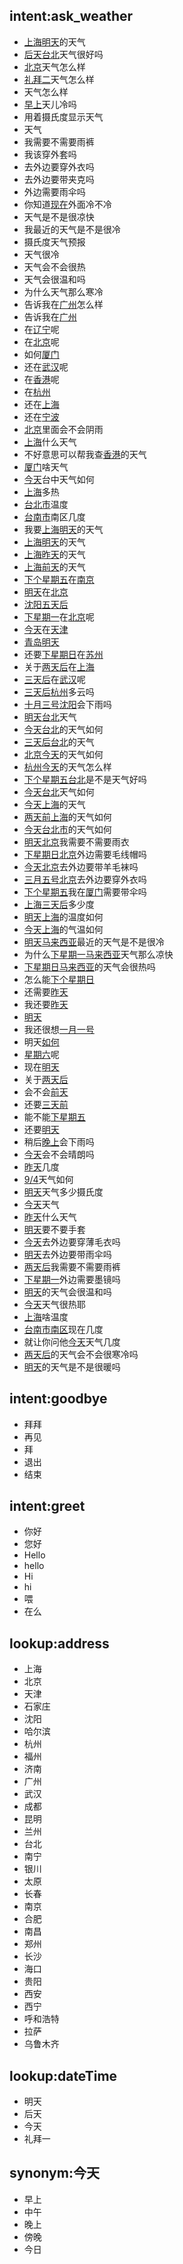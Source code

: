 ## intent:ask_weather
- [上海](address)[明天](dateTime)的天气
- [后天](dateTime)[台北](address)天气很好吗
- [北京](address)天气怎么样
- [礼拜二](dateTime)天气怎么样
- 天气怎么样
- [早上](dateTime)天儿冷吗
- 用着摄氏度显示天气
- 天气
- 我需要不需要雨裤
- 我该穿外套吗
- 去外边要穿外衣吗
- 去外边要带夹克吗
- 外边需要雨伞吗
- 你知道[现在](dateTime)外面冷不冷
- 天气是不是很凉快
- 我最近的天气是不是很冷
- 摄氏度天气预报
- 天气很冷
- 天气会不会很热
- 天气会很温和吗
- 为什么天气那么寒冷
- 告诉我在[广州](address)怎么样
- 告诉我在[广州](address)
- 在[辽宁](address)呢
- 在[北京](address)呢
- 如何[厦门](address)
- 还在[武汉](address)呢
- 在[香港](address)呢
- 在[杭州](address)
- 还在[上海](address)
- 还在[宁波](address)
- [北京](address)里面会不会阴雨
- [上海](address)什么天气
- 不好意思可以帮我查[香港](address)的天气
- [厦门](address)啥天气
- [今天](dateTime)台中天气如何
- [上海](address)多热
- [台北市](address)温度
- [台南市](address)南区几度
- 我要[上海](address)[明天](dateTime)的天气
- [上海](address)[明天](dateTime)的天气
- [上海](address)[昨天](dateTime)的天气
- [上海](address)[前天](dateTime)的天气
- [下个星期五](dateTime)在[南京](address)
- [明天](dateTime)在[北京](address)
- [沈阳](address)[五天后](dateTime)
- [下星期一](dateTime)在[北京](address)呢
- [今天](dateTime)在[天津](address)
- [青岛](address)[明天](dateTime)
- 还要[下星期日](dateTime)在[苏州](address)
- 关于[两天后](dateTime)在[上海](address)
- [三天后](dateTime)在[武汉](address)呢
- [三天后](dateTime)[杭州](address)多云吗
- [十月三号](dateTime)[沈阳](address)会下雨吗
- [明天](dateTime)[台北](address)天气
- [今天](dateTime)[台北](address)的天气如何
- [三天后](dateTime)[台北](address)的天气
- [北京](address)[今天](dateTime)的天气如何
- [杭州](address)[今天](dateTime)的天气怎么样
- [下个星期五](dateTime)[台北](address)是不是天气好吗
- [今天](dateTime)[台北](address)天气如何
- [今天](dateTime)[上海](address)的天气
- [两天前](dateTime)[上海](address)的天气如何
- [今天](dateTime)[台北市](address)的天气如何
- [明天](dateTime)[北京](address)我需要不需要雨衣
- [下星期日](dateTime)[北京](address)外边需要毛线帽吗
- [今天](dateTime)[北京](address)去外边要带羊毛袜吗
- [三月五号](dateTime)[北京](address)去外边要穿外衣吗
- [下个星期五](dateTime)我在[厦门](address)需要带伞吗
- [上海](address)[三天后](dateTime)多少度
- [明天](dateTime)[上海](address)的温度如何
- [今天](dateTime)[上海](address)的气温如何
- [明天](dateTime)[马来西亚](address)最近的天气是不是很冷
- 为什么[下星期一](dateTime)[马来西亚](address)天气那么凉快
- [下星期日](dateTime)[马来西亚](address)的天气会很热吗
- 怎么能[下个星期日](dateTime)
- 还需要[昨天](dateTime)
- 我还要[昨天](dateTime)
- [明天](dateTime)
- 我还很想[一月一号](dateTime)
- 明天[如何](dateTime:明天)
- [星期六](dateTime)呢
- 现在[明天](dateTime)
- 关于[两天后](dateTime)
- 会不会[前天](dateTime)
- 还要[三天前](dateTime)
- 能不能[下星期五](dateTime)
- 还要[明天](dateTime)
- 稍后[晚上](dateTime)会下雨吗
- [今天](dateTime)会不会晴朗吗
- [昨天](dateTime)几度
- [9/4](dateTime)天气如何
- [明天](dateTime)天气多少摄氏度
- [今天](dateTime)天气
- [昨天](dateTime)什么天气
- [明天](dateTime)要不要手套
- [今天](dateTime)去外边要穿薄毛衣吗
- [明天](dateTime)去外边要带雨伞吗
- [两天后](dateTime)我需要不需要雨裤
- [下星期一](dateTime)外边需要墨镜吗
- [明天](dateTime)的天气会很温和吗
- [今天](dateTime)天气很热耶
- [上海](address)啥温度
- [台南市南区](address)现在几度
- 就让你问他[今天](dateTime)天气几度
- [两天后](dateTime)的天气会不会很寒冷吗
- [明天](dateTime)的天气是不是很暖吗

## intent:goodbye
- 拜拜
- 再见
- 拜
- 退出
- 结束

## intent:greet
- 你好
- 您好
- Hello
- hello
- Hi
- hi
- 喂
- 在么

## lookup:address
- 上海
- 北京
- 天津
- 石家庄
- 沈阳
- 哈尔滨
- 杭州
- 福州
- 济南
- 广州
- 武汉
- 成都
- 昆明
- 兰州
- 台北
- 南宁
- 银川
- 太原
- 长春
- 南京
- 合肥
- 南昌
- 郑州
- 长沙
- 海口
- 贵阳
- 西安
- 西宁
- 呼和浩特
- 拉萨
- 乌鲁木齐

## lookup:dateTime
- 明天
- 后天
- 今天
- 礼拜一

## synonym:今天
- 早上
- 中午
- 晚上
- 傍晚
- 今日

